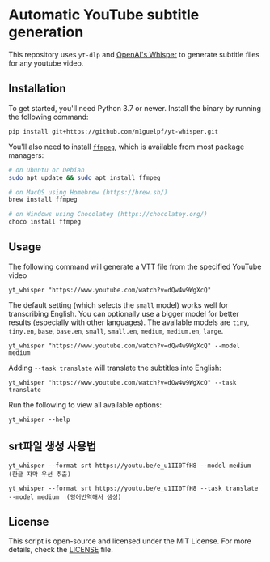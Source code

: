 # Automatic YouTube subtitle generation

This repository uses `yt-dlp` and [OpenAI's Whisper](https://openai.com/blog/whisper) to generate subtitle files for any youtube video.

## Installation

To get started, you'll need Python 3.7 or newer. Install the binary by running the following command:

    pip install git+https://github.com/m1guelpf/yt-whisper.git

You'll also need to install [`ffmpeg`](https://ffmpeg.org/), which is available from most package managers:

```bash
# on Ubuntu or Debian
sudo apt update && sudo apt install ffmpeg

# on MacOS using Homebrew (https://brew.sh/)
brew install ffmpeg

# on Windows using Chocolatey (https://chocolatey.org/)
choco install ffmpeg
```

## Usage

The following command will generate a VTT file from the specified YouTube video

    yt_whisper "https://www.youtube.com/watch?v=dQw4w9WgXcQ"

The default setting (which selects the `small` model) works well for transcribing English. You can optionally use a bigger model for better results (especially with other languages). The available models are `tiny`, `tiny.en`, `base`, `base.en`, `small`, `small.en`, `medium`, `medium.en`, `large`.

    yt_whisper "https://www.youtube.com/watch?v=dQw4w9WgXcQ" --model medium

Adding `--task translate` will translate the subtitles into English:

    yt_whisper "https://www.youtube.com/watch?v=dQw4w9WgXcQ" --task translate

Run the following to view all available options:

    yt_whisper --help
    
    
## srt파일 생성 사용법
```
yt_whisper --format srt https://youtu.be/e_u1II0TfH8 --model medium   (한글 자막 우선 추출)

yt_whisper --format srt https://youtu.be/e_u1II0TfH8 --task translate --model medium  (영어번역해서 생성)
```
## License

This script is open-source and licensed under the MIT License. For more details, check the [LICENSE](LICENSE) file.
